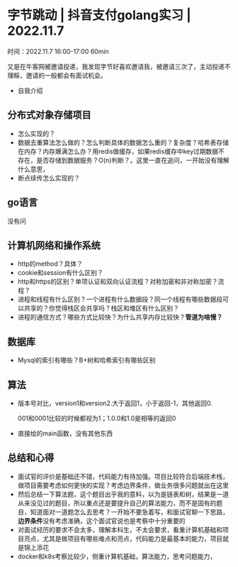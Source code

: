 # 字节跳动 | 抖音支付golang实习 | 2022.11.7

时间：2022.11.7 16:00-17:00 60min	

​	又是在牛客网被邀请投递，我发现字节好喜欢邀请我，被邀请三次了，主动投递不理睬，邀请的一般都会有面试机会。

- 自我介绍

## 分布式对象存储项目

- 怎么实现的？
- 数据去重算法怎么做的？怎么判断具体的数据怎么重的？复杂度？哈希表存储在内存？内存爆满怎么办？用redis做缓存，如果redis缓存中key过期数据不存在，是否存储到数据服务？O(n)判断？。这里一直在追问，一开始没有理解什么意思，
- 断点续传怎么实现的？

## go语言

没有问

## 计算机网络和操作系统

-   http的method？具体？
-   cookie和session有什么区别？
-   http和https的区别？单项认证和双向认证流程？对称加密和非对称加密？流程？
-   进程和线程有什么区别？一个进程有什么数据段？同一个线程有哪些数据段可以共享的？你觉得栈区会共享吗？栈区和堆区有什么区别？
-   进程的通信方式？哪些方式比较快？为什么共享内存比较快？**管道为啥慢？**

## 数据库

-   Mysql的索引有哪些？B+树和哈希索引有哪些区别

## 算法

- 版本号对比，version1和version2.大于返回1，小于返回-1，其他返回0.

  001和0001比较的时候都视为1；1.0.0和1.0是相等的返回0

- 直接给的main函数，没有其他东西

## 总结和心得

- 面试官的评价是基础还不错，代码能力有待加强。项目比较符合后端技术栈，做项目需要考虑如何更快的实现？考虑边界条件，做业务很多问题就出在这里
- 然后总结一下算法题，这个题目出乎我的意料，以为是链表和树，结果是一道从来没见过的题目，所以重点还是要提升自己的算法能力，而不是固有的题目，知道面对一道题怎么去思考？一开始不要急着写，和面试官聊一下思路，**边界条件**没有考虑准确，这个面试官说也是考察中十分重要的
- 对面试经历的要求不会太多，理解本科生，不太会要求，看重计算机基础和项目亮点，尤其是做项目有哪些难点和亮点，代码能力是最基本的能力，项目就是锦上添花
- docker和k8s考察比较少，侧重计算机基础，算法能力，思考问题能力，

